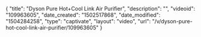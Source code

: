 {
    "title": "Dyson Pure Hot+Cool Link Air Purifier",
    "description": "",
    "videoid": "109963605",
    "date_created": "1502517868",
    "date_modified": "1504284258",
    "type": "captivate",
    "layout": "video",
    "url": "\/v\/dyson-pure-hot-cool-link-air-purifier\/109963605"
}